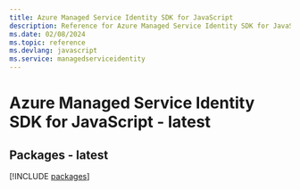 ```yaml
---
title: Azure Managed Service Identity SDK for JavaScript
description: Reference for Azure Managed Service Identity SDK for JavaScript
ms.date: 02/08/2024
ms.topic: reference
ms.devlang: javascript
ms.service: managedserviceidentity
---
```

# Azure Managed Service Identity SDK for JavaScript - latest
## Packages - latest
[!INCLUDE [packages](managed-service-identity-index.md)]